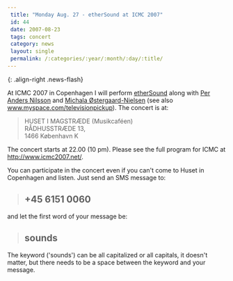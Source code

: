 ```yaml
---
 title: "Monday Aug. 27 - etherSound at ICMC 2007"
 id: 44
 date: 2007-08-23
 tags: concert
 category: news
 layout: single
 permalink: /:categories/:year/:month/:day/:title/
---
```

![image-right](/assets/images/spacer.gif){: .align-right .news-flash}

At ICMC 2007 in Copenhagen I will perform <a href="http://www.henrikfrisk.com/index.jsp?metaId=music&amp;id=comp&amp;field=id&amp;query=2&amp;show=1#2">etherSound</a> along with <a href="http://www.hsm.gu.se/om_institutionen/larare/larare_n-oe/Per_Anders_Nilsson/">Per Anders Nilsson</a> and <a href="http://www.myspace.com/nuaia">Michala &#216;stergaard-Nielsen</a> (see also <a href="http://www.myspace.com/televisionpickup">www.myspace.com/televisionpickup</a>). The concert is at:
<blockquote>
HUSET I MAGSTR&#198;DE (Musikcaf&#233;en)<br />
RÅDHUSSTRÆDE 13, <br />
1466 København K <br />
</blockquote>
The concert starts at 22.00 (10 pm). Please see the full program for ICMC at <a href="http://www.icmc2007.net/">http://www.icmc2007.net/</a>.
</p>
<p>
You can participate in the concert even if you can't come to Huset in Copenhagen and listen. Just send an SMS message to: <blockquote>
<h2>+45 6151 0060</h2>
</blockquote>
and let the first word of your message be:<blockquote>
<h2>sounds</h2>
</blockquote>
The keyword ('sounds') can be all capitalized or all capitals, it doesn't matter, but there needs to be a space between the keyword and your message.


